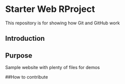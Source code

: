 # Starter Web RProject

This repository is for showing how Git and GitHub work

## Introduction

## Purpose

Sample website with plenty of files for demos

##How to contribute
